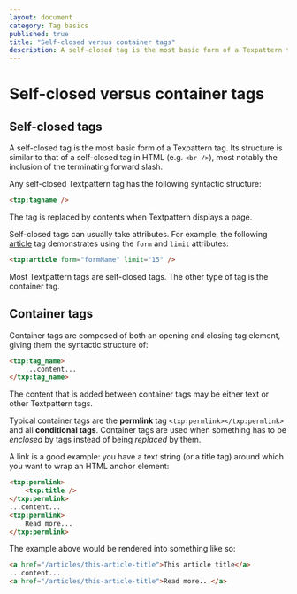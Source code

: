 ```yaml
---
layout: document
category: Tag basics
published: true
title: "Self-closed versus container tags"
description: A self-closed tag is the most basic form of a Texpattern tag.
---
```


# Self-closed versus container tags

## Self-closed tags

A self-closed tag is the most basic form of a Texpattern tag. Its structure is similar to that of a self-closed tag in HTML (e.g. `<br />`), most notably the inclusion of the terminating forward slash.

Any self-closed Textpattern tag has the following syntactic structure:

~~~ html
<txp:tagname />
~~~

The tag is replaced by contents when Textpattern displays a page.

Self-closed tags can usually take attributes. For example, the following [article](article) tag demonstrates using the `form` and `limit` attributes:

~~~ html
<txp:article form="formName" limit="15" />
~~~

Most Textpattern tags are self-closed tags. The other type of tag is the container tag.

## Container tags

Container tags are composed of both an opening and closing tag element, giving them the syntactic structure of:

~~~ html
<txp:tag_name>
    ...content...
</txp:tag_name>
~~~

The content that is added between container tags may be either text or other Textpattern tags.

Typical container tags are the **permlink** tag `<txp:permlink></txp:permlink>` and all **conditional tags**. Container tags are used when something has to be *enclosed* by tags instead of being *replaced* by them.

A link is a good example: you have a text string (or a title tag) around which you want to wrap an HTML anchor element:

~~~ html
<txp:permlink>
    <txp:title />
</txp:permlink>
...content...
<txp:permlink>
    Read more...
</txp:permlink>
~~~

The example above would be rendered into something like so:

~~~ html
<a href="/articles/this-article-title">This article title</a>
...content...
<a href="/articles/this-article-title">Read more...</a>
~~~
